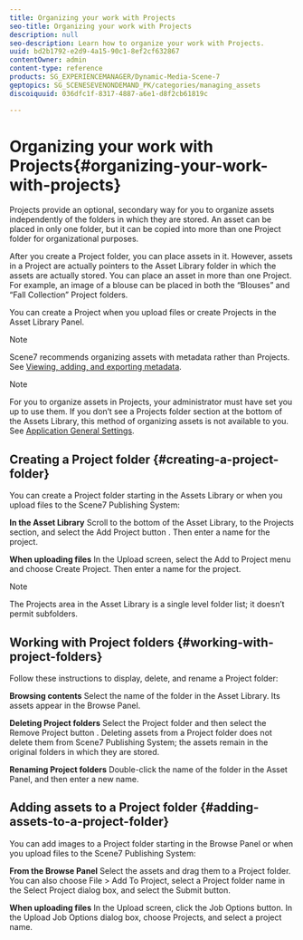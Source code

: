 ```yaml
---
title: Organizing your work with Projects
seo-title: Organizing your work with Projects
description: null
seo-description: Learn how to organize your work with Projects.
uuid: bd2b1792-e2d9-4a15-90c1-8ef2cf632867
contentOwner: admin
content-type: reference
products: SG_EXPERIENCEMANAGER/Dynamic-Media-Scene-7
geptopics: SG_SCENESEVENONDEMAND_PK/categories/managing_assets
discoiquuid: 036dfc1f-8317-4887-a6e1-d8f2cb61819c

---
```


# Organizing your work with Projects{#organizing-your-work-with-projects}

Projects provide an optional, secondary way for you to organize assets independently of the folders in which they are stored. An asset can be placed in only one folder, but it can be copied into more than one Project folder for organizational purposes.

After you create a Project folder, you can place assets in it. However, assets in a Project are actually pointers to the Asset Library folder in which the assets are actually stored. You can place an asset in more than one Project. For example, an image of a blouse can be placed in both the “Blouses” and “Fall Collection” Project folders.

You can create a Project when you upload files or create Projects in the Asset Library Panel.

>[!NOTE]
>
>Scene7 recommends organizing assets with metadata rather than Projects. See [Viewing, adding, and exporting metadata](viewing-adding-exporting-metadata.md).

>[!NOTE]
>
>For you to organize assets in Projects, your administrator must have set you up to use them. If you don’t see a Projects folder section at the bottom of the Assets Library, this method of organizing assets is not available to you. See [Application General Settings](application-setup.md#general-settings).

## Creating a Project folder {#creating-a-project-folder}

You can create a Project folder starting in the Assets Library or when you upload files to the Scene7 Publishing System:

**In the Asset Library** Scroll to the bottom of the Asset Library, to the Projects section, and select the Add Project button . Then enter a name for the project.

**When uploading files** In the Upload screen, select the Add to Project menu and choose Create Project. Then enter a name for the project.

>[!NOTE]
>
>The Projects area in the Asset Library is a single level folder list; it doesn’t permit subfolders.

## Working with Project folders {#working-with-project-folders}

Follow these instructions to display, delete, and rename a Project folder:

**Browsing contents** Select the name of the folder in the Asset Library. Its assets appear in the Browse Panel.

**Deleting Project folders** Select the Project folder and then select the Remove Project button . Deleting assets from a Project folder does not delete them from Scene7 Publishing System; the assets remain in the original folders in which they are stored.

**Renaming Project folders** Double-click the name of the folder in the Asset Panel, and then enter a new name.

## Adding assets to a Project folder {#adding-assets-to-a-project-folder}

You can add images to a Project folder starting in the Browse Panel or when you upload files to the Scene7 Publishing System:

**From the Browse Panel** Select the assets and drag them to a Project folder. You can also choose File > Add To Project, select a Project folder name in the Select Project dialog box, and select the Submit button.

**When uploading files** In the Upload screen, click the Job Options button. In the Upload Job Options dialog box, choose Projects, and select a project name.
